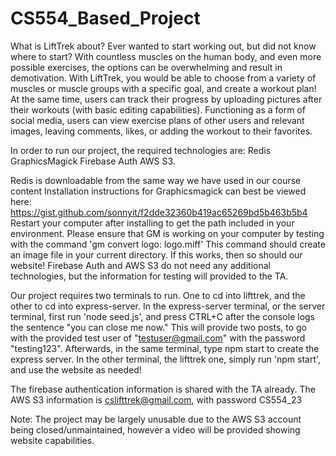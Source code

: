 # CS554_Based_Project
What is LiftTrek about? 
Ever wanted to start working out, but did not know where to start? With countless muscles on the human body, and even more possible exercises, the options can be overwhelming and result in demotivation. With LiftTrek, you would be able to choose from a variety of muscles or muscle groups with a specific goal, and create a workout plan! At the same time, users can track their progress by uploading pictures after their workouts (with basic editing capabilities). Functioning as a form of social media, users can view exercise plans of other users and relevant images, leaving comments, likes, or adding the workout to their favorites.

In order to run our project, the required technologies are:
    Redis
    GraphicsMagick
    Firebase Auth
    AWS S3.

Redis is downloadable from the same way we have used in our course content
Installation instructions for Graphicsmagick can best be viewed here: https://gist.github.com/sonnyit/f2dde32360b419ac65269bd5b463b5b4
    Restart your computer after installing to get the path included in your environment.
    Please ensure that GM is working on your computer by testing with the command 'gm convert logo: logo.miff'
        This command should create an image file in your current directory. If this works, then so should our website!
Firebase Auth and AWS S3 do not need any additional technologies, but the information for testing will provided to the TA.

Our project requires two terminals to run. One to cd into lifttrek, and the other to cd into express-server.
In the express-server terminal, or the server terminal, first run 'node seed.js', and press CTRL+C after the console logs the sentence "you can close me now." This will provide two posts, to go with the provided test user of "testuser@gmail.com" with the password "testing123".
Afterwards, in the same terminal, type npm start to create the express server. 
In the other terminal, the lifttrek one, simply run 'npm start', and use the website as needed!

The firebase authentication information is shared with the TA already.
The AWS S3 information is cslifttrek@gmail.com, with password CS554_23

Note: The project may be largely unusable due to the AWS S3 account being closed/unmaintained, however a video will be provided showing website capabilities.
